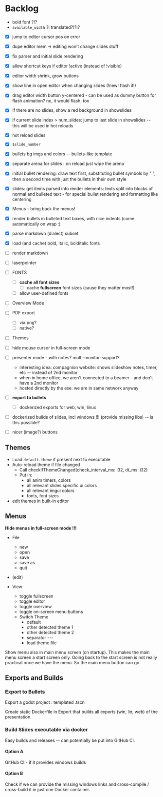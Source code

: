 # Backlog

* bold font ?!?
* `available_width` ?! translated?!?!?

- [x] jump to editor cursor pos on error
- [x] dupe editor mem -> editing won't change slides stuff
- [x] fix parser and initial slide rendering
- [x] allow shortcut keys if editor !active (instead of !visible)
- [x] editor width shrink, grow buttons
- [x] show line in open editor when changing slides (!new! flash it!)
- [x] drag editor width button y-centered - can be used as dummy button for flash animation? no, it would flash, too
- [x] If there are no slides, show a red background in showslides
- [x] if current slide index > num_slides: jump to last slide in showslides -- this will be used in hot reloads
- [x] hot reload slides
- [x] `$slide_number`
- [x] bullets bg imgs and colors -- bullets-like template
- [x] separate arena for slides : on reload just wipe the arena
- [x] initial bullet rendering: draw text first, substituting bullet symbols by "  ", then a second time with just the bullets in their own style
- [x] slides: get items parsed into render elements: texts split into blocks of normal and bulleted text - for special bullet rendering and formatting like centering
- [x] Menus - bring back the menus!
- [x] render bullets in bulleted text boxes, with nice indents (come automatically on wrap :) 
- [x] parse markdown (dialect) subset
- [x] load (and cache) bold, italic, bolditalic fonts
- [ ] render markdown
- [ ] laserpointer
- [ ] FONTS
  - [ ] **cache all font sizes**
    - [ ] cache **fullscreen** font sizes (cause they matter most!)
  - [ ] allow user-defined fonts
- [ ] Overview Mode
- [ ] PDF export
  - [ ] via png?
  - [ ] native?
- [ ] Themes
- [ ] hide mouse cursor in full-screen mode
- [ ] presenter mode - with notes? multi-monitor-support?
  - interesting idea: compagnion website: shows slideshow notes, timer, etc -- instead of 2nd monitor
  - when in home office, we aren't connected to a beamer - and don't have a 2nd monitor
  - hosted directly by the exe: we are in same network anyway
- [ ] **export to bullets** 
  - [ ] dockerized exports for web, win, linux
- [ ] dockerized builds of slides, incl windows !!! (provide missing libs) -- is this possible?
- [ ] nicer (image?) buttons



## Themes
- Load `default.theme` if present next to executable
- Auto-reload theme if file changed
    - Call checkIfThemeChanged(check_interval_ms: i32, dt_ms: i32) 
    - Put in:
        - all anim timers, colors
        - all relevant slides specific ui colors
        - all relevant imgui colors
        - fonts, font sizes
- edit themes in built-in editor



## Menus

**Hide menus in full-screen mode !!!** 

- File
    - new
    - open
    - save
    - save as
    - quit

- (edit)

- View
    - toggle fullscreen
    - toggle editor
    - toggle overview
    - toggle on-screen menu buttons
    - Switch Theme
        - default
        - other detected theme 1
        - other detected theme 2
        - separator ---
        - load theme file

Show menu also in main menu screen (on startup). This makes the main menu screen a start screen only. Going back to the start screen is not really practical once we have the menu. So the main menu button can go.



## Exports and Builds


### Export to Bullets

Export a godot project : templated .tscn

Create static Dockerfile in Export that builds all exports (win, lin, web) of the presentation.

### Build Slides executable via docker
Easy builds and releases -- can potentially be put into GitHub CI.

#### Option A
GitHub CI - if it provides windows builds

#### Option B
Check if we can provide the missing windows links and cross-compile / cross-build it in just one Docker container.


